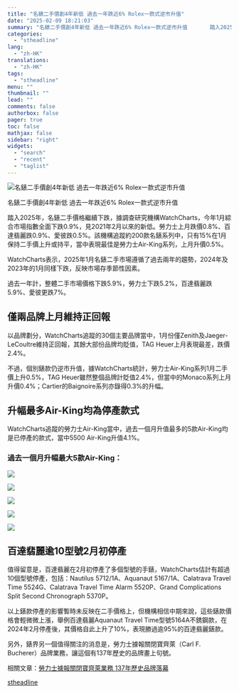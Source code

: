 ```yaml
---
title: "名錶二手價創4年新低 過去一年跌近6% Rolex一款式逆市升值"
date: "2025-02-09 18:21:03"
summary: "名錶二手價創4年新低 過去一年跌近6% Rolex一款式逆市升值       踏入2025年..."
categories:
  - "stheadline"
lang:
  - "zh-HK"
translations:
  - "zh-HK"
tags:
  - "stheadline"
menu: ""
thumbnail: ""
lead: ""
comments: false
authorbox: false
pager: true
toc: false
mathjax: false
sidebar: "right"
widgets:
  - "search"
  - "recent"
  - "taglist"
---
```


![名錶二手價創4年新低 過去一年跌近6% Rolex一款式逆市升值](https://image.stheadline.com/f/680p0/0x0/100/none/1002637f2bd284be6ef417d0a007cd0b/stheadline/inewsmedia/20250209/_2025020918124947847.jpg)

名錶二手價創4年新低 過去一年跌近6% Rolex一款式逆市升值




踏入2025年，名錶二手價格繼續下跌，據調查研究機構WatchCharts，今年1月綜合市場指數全面下跌0.9%，見2021年2月以來的新低。勞力士上月跌價0.8%、百達翡麗跌0.9%、愛彼跌0.5%。該機構追蹤約200款名錶系列中，只有15%在1月保持二手價上升或持平，當中表現最佳是勞力士Air-King系列，上月升價0.5%。

WatchCharts表示，2025年1月名錶二手市場遵循了過去兩年的趨勢，2024年及2023年的1月同樣下跌，反映市場存季節性因素。

過去一年計，整體二手市場價格下跌5.9%，勞力士下跌5.2%，百達翡麗跌5.9%、愛彼更跌7%。

僅兩品牌上月維持正回報
-----------

以品牌劃分，WatchCharts追蹤的30個主要品牌當中，1月份僅Zenith及Jaeger-LeCoultre維持正回報，其餘大部份品牌均貶值，TAG Heuer上月表現最差，跌價2.4%。

不過，個別錶款仍逆市升值，據WatchCharts統計，勞力士Air-King系列1月二手價上升0.5%，TAG Heuer雖然整個品牌計貶值2.4%，但當中的Monaco系列上月升價0.4%；Cartier的Baignoire系列亦錄得0.3%的升幅。

升幅最多Air-King均為停產款式
------------------

WatchCharts追蹤的勞力士Air-King當中，過去一個月升值最多的5款Air-King均是已停產的款式，當中5500 Air-King升值4.1%。

### 過去一個月升幅最大5款Air-King：

 ![](https://image.hkhl.hk/f/1024p0/0x0/100/none/542487ac32dc9f24baf2a54d19592d82/2025-02/1_1_52.png)




 ![](https://image.hkhl.hk/f/1024p0/0x0/100/none/44e3ad25e001089ad30ceb2bab600b71/2025-02/2_0_38.png)




 ![](https://image.hkhl.hk/f/1024p0/0x0/100/none/49f6a6beeefcb0742ef79629db4c07a3/2025-02/3_1_53.png)




 ![](https://image.hkhl.hk/f/1024p0/0x0/100/none/4d29a8bd2e1999b747fb59d86b63b74c/2025-02/4_0_34.png)




 ![](https://image.hkhl.hk/f/1024p0/0x0/100/none/3714edb835c9427add93dbfc5088d03d/2025-02/5_0_49.png)



百達翡麗逾10型號2月初停產
--------------

值得留意是，百達翡麗在2月初停產了多個型號的手錶，WatchCharts估計有超過10個型號停產，包括：Nautilus 5712/1A、Aquanaut 5167/1A、Calatrava Travel Time 5524G、Calatrava Travel Time Alarm 5520P、Grand Complications Split Second Chronograph 5370P。

以上錶款停產的影響暫時未反映在二手價格上，但機構相信中期來說，這些錶款價格會輕微微上漲，舉例百達翡麗Aquanaut Travel Time型號5164A不銹鋼款，在2024年2月停產後，其價格自此上升了10%，表現勝過逾95%的百達翡麗錶款。

另外，錶界另一個值得關注的消息是，勞力士據報關閉寶齊萊（Carl F. Bucherer）品牌業務，讓這個有137年歷史的品牌畫上句號。

相關文章：[勞力士據報關閉寶齊萊業務 137年歷史品牌落幕](https://www.stheadline.com/realtime-finance/3427098/)

[stheadline](https://std.stheadline.com/realtime/article/2051747/即時-財經-名錶二手價創4年新低-過去一年跌近6-Rolex一款式逆市升值)
